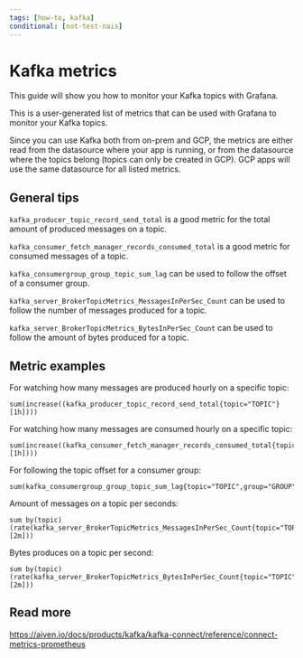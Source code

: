 ```yaml
---
tags: [how-to, kafka]
conditional: [not-test-nais]
---
```


# Kafka metrics
This guide will show you how to monitor your Kafka topics with Grafana.

This is a user-generated list of metrics that can be used with Grafana to monitor your Kafka topics.

Since you can use Kafka both from on-prem and GCP, the metrics are either read from the datasource where your app is running, or from the datasource where the topics belong (topics can only be created in GCP).
GCP apps will use the same datasource for all listed metrics.

## General tips
`kafka_producer_topic_record_send_total` is a good metric for the total amount of produced messages on a topic.

`kafka_consumer_fetch_manager_records_consumed_total` is a good metric for consumed messages of a topic.

`kafka_consumergroup_group_topic_sum_lag` can be used to follow the offset of a consumer group.

`kafka_server_BrokerTopicMetrics_MessagesInPerSec_Count` can be used to follow the number of messages produced for a topic.

`kafka_server_BrokerTopicMetrics_BytesInPerSec_Count` can be used to follow the amount of bytes produced for a topic.


## Metric examples

For watching how many messages are produced hourly on a specific topic:
```
sum(increase((kafka_producer_topic_record_send_total{topic="TOPIC"}[1h])))
```

For watching how many messages are consumed hourly on a specific topic:
```
sum(increase((kafka_consumer_fetch_manager_records_consumed_total{topic="TOPIC"}[1h])))
```

For following the topic offset for a consumer group:
```
sum(kafka_consumergroup_group_topic_sum_lag{topic="TOPIC",group="GROUP"})
```

Amount of messages on a topic per seconds:
```
sum by(topic) (rate(kafka_server_BrokerTopicMetrics_MessagesInPerSec_Count{topic="TOPIC"}[2m]))
```

Bytes produces on a topic per second:
```
sum by(topic) (rate(kafka_server_BrokerTopicMetrics_BytesInPerSec_Count{topic="TOPIC"}[2m]))
```

## Read more

<https://aiven.io/docs/products/kafka/kafka-connect/reference/connect-metrics-prometheus>
